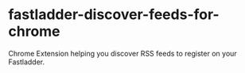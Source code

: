 # fastladder-discover-feeds-for-chrome

Chrome Extension helping you discover RSS feeds to register on your Fastladder.

